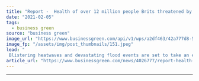 ```yaml
---
title: "Report -  Health of over 12 million people Brits threatened by climate change"
date: "2021-02-05"
tags: 
  - business green
source: "business green"
image_url: "https://www.businessgreen.com/api/v1/wps/a2df463/42a777d8-539d-492a-851e-cbef4fc43385/4/flood-york-2015-4-185x114.jpeg"
image_fp: "/assets/img/post_thumbnails/151.jpeg"
lead: "
 Blistering heatwaves and devastating flood events are set to take an ever greater toll on the UK's mental and physical health, according to the Climate Coalition ..."
article_url: "https://www.businessgreen.com/news/4026777/report-health-million-people-brits-threatened-climate-change"
---
```


---
